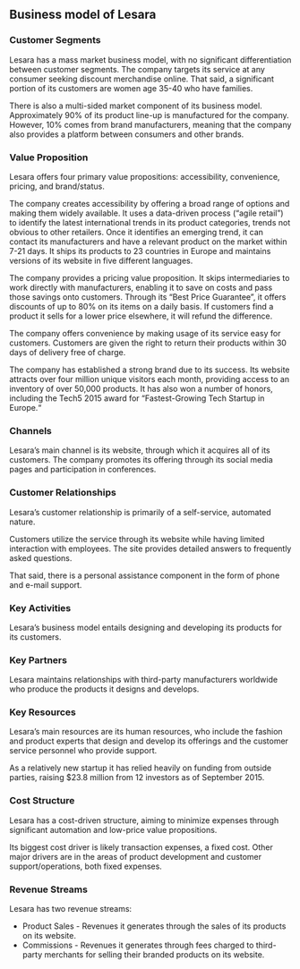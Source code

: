 Business model of Lesara
------------------------

 ### Customer Segments

 Lesara has a mass market business model, with no significant differentiation between customer segments. The company targets its service at any consumer seeking discount merchandise online. That said, a significant portion of its customers are women age 35-40 who have families.

 There is also a multi-sided market component of its business model. Approximately 90% of its product line-up is manufactured for the company. However, 10% comes from brand manufacturers, meaning that the company also provides a platform between consumers and other brands.

 ### Value Proposition

 Lesara offers four primary value propositions: accessibility, convenience, pricing, and brand/status.

 The company creates accessibility by offering a broad range of options and making them widely available. It uses a data-driven process (“agile retail”) to identify the latest international trends in its product categories, trends not obvious to other retailers. Once it identifies an emerging trend, it can contact its manufacturers and have a relevant product on the market within 7-21 days. It ships its products to 23 countries in Europe and maintains versions of its website in five different languages.

 The company provides a pricing value proposition. It skips intermediaries to work directly with manufacturers, enabling it to save on costs and pass those savings onto customers. Through its “Best Price Guarantee”, it offers discounts of up to 80% on its items on a daily basis. If customers find a product it sells for a lower price elsewhere, it will refund the difference.

 The company offers convenience by making usage of its service easy for customers. Customers are given the right to return their products within 30 days of delivery free of charge.

 The company has established a strong brand due to its success. Its website attracts over four million unique visitors each month, providing access to an inventory of over 50,000 products. It has also won a number of honors, including the Tech5 2015 award for “Fastest-Growing Tech Startup in Europe.“

 ### Channels

 Lesara’s main channel is its website, through which it acquires all of its customers. The company promotes its offering through its social media pages and participation in conferences.

 ### Customer Relationships

 Lesara’s customer relationship is primarily of a self-service, automated nature.

 Customers utilize the service through its website while having limited interaction with employees. The site provides detailed answers to frequently asked questions.

 That said, there is a personal assistance component in the form of phone and e-mail support.

 ### Key Activities

 Lesara’s business model entails designing and developing its products for its customers.

 ### Key Partners

 Lesara maintains relationships with third-party manufacturers worldwide who produce the products it designs and develops.

 ### Key Resources

 Lesara’s main resources are its human resources, who include the fashion and product experts that design and develop its offerings and the customer service personnel who provide support.

 As a relatively new startup it has relied heavily on funding from outside parties, raising $23.8 million from 12 investors as of September 2015.

 ### Cost Structure

 Lesara has a cost-driven structure, aiming to minimize expenses through significant automation and low-price value propositions.

 Its biggest cost driver is likely transaction expenses, a fixed cost. Other major drivers are in the areas of product development and customer support/operations, both fixed expenses.

 ### Revenue Streams

 Lesara has two revenue streams:

  * Product Sales - Revenues it generates through the sales of its products on its website.
 * Commissions - Revenues it generates through fees charged to third-party merchants for selling their branded products on its website.